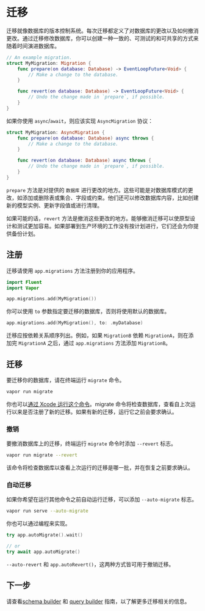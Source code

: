 # 迁移

迁移就像数据库的版本控制系统。每次迁移都定义了对数据库的更改以及如何撤消更改。通过迁移修改数据库，你可以创建一种一致的、可测试的和可共享的方式来随着时间演进数据库。

```swift
// An example migration.
struct MyMigration: Migration {
    func prepare(on database: Database) -> EventLoopFuture<Void> {
        // Make a change to the database.
    }

    func revert(on database: Database) -> EventLoopFuture<Void> {
    	// Undo the change made in `prepare`, if possible.
    }
}
```

如果你使用 `async`/`await`，则应该实现 `AsyncMigration` 协议：

```swift
struct MyMigration: AsyncMigration {
    func prepare(on database: Database) async throws {
        // Make a change to the database.
    }

    func revert(on database: Database) async throws {
    	// Undo the change made in `prepare`, if possible.
    }
}
```

`prepare` 方法是对提供的 `数据库` 进行更改的地方。这些可能是对数据库模式的更改，如添加或删除表或集合、字段或约束。他们还可以修改数据库内容，比如创建新的模型实例、更新字段值或进行清理。

如果可能的话，`revert` 方法是撤消这些更改的地方。能够撤消迁移可以使原型设计和测试更加容易。如果部署到生产环境的工作没有按计划进行，它们还会为你提供备份计划。

## 注册

迁移请使用 `app.migrations` 方法注册到你的应用程序。

```swift
import Fluent
import Vapor

app.migrations.add(MyMigration())
```

你可以使用 `to` 参数指定要迁移的数据库，否则将使用默认的数据库。

```swift
app.migrations.add(MyMigration(), to: .myDatabase)
```

迁移应按依赖关系顺序列出。例如，如果 `MigrationB` 依赖 `MigrationA`，则在添加完 `MigrationA` 之后，通过 `app.migrations` 方法添加 `MigrationB`。

## 迁移
 
要迁移你的数据库，请在终端运行 `migrate` 命令。

```sh
vapor run migrate
```

你也可以[通过 Xcode 运行这个命令](../advanced/commands.zh.md#xcode)。migrate 命令将检查数据库，查看自上次运行以来是否注册了新的迁移。如果有新的迁移，运行它之前会要求确认。

### 撤销

要撤消数据库上的迁移，终端运行 `migrate` 命令时添加 `--revert` 标志。

```sh
vapor run migrate --revert
```

该命令将检查数据库以查看上次运行的迁移是哪一批，并在恢复之前要求确认。

### 自动迁移

如果你希望在运行其他命令之前自动运行迁移，可以添加 `--auto-migrate` 标志。

```sh
vapor run serve --auto-migrate
```

你也可以通过编程来实现。

```swift
try app.autoMigrate().wait()

// or
try await app.autoMigrate()
```

`--auto-revert` 和 `app.autoRevert()`，这两种方式皆可用于撤销迁移。

## 下一步

请查看[schema builder](schema.md) 和 [query builder](query.zh.md) 指南，以了解更多迁移相关的信息。


